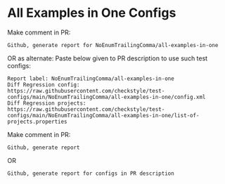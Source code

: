 # All Examples in One Configs
Make comment in PR:
```
Github, generate report for NoEnumTrailingComma/all-examples-in-one
```
OR as alternate:
Paste below given to PR description to use such test configs:
```
Report label: NoEnumTrailingComma/all-examples-in-one
Diff Regression config: https://raw.githubusercontent.com/checkstyle/test-configs/main/NoEnumTrailingComma/all-examples-in-one/config.xml
Diff Regression projects: https://raw.githubusercontent.com/checkstyle/test-configs/main/NoEnumTrailingComma/all-examples-in-one/list-of-projects.properties
```
Make comment in PR:
```
Github, generate report
```
OR
```
Github, generate report for configs in PR description
```
